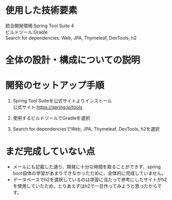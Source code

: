# 使用した技術要素
統合開発環境:Spring Tool Suite 4  
ビルドツール:Gradle  
Search for dependencies: Web, JPA, Thymeleaf, DevTools, h2

# 全体の設計・構成についての説明



# 開発のセットアップ手順

1. Spring Tool Suiteを公式サイトよりインストール  
公式サイト:https://spring.io/tools

2. 使用するビルドツールでGradleを選択

3. Search for dependenciesでWeb, JPA, Thymeleaf, DevTools, h2を選択

# まだ完成していない点

- メールにも記載した通り、開発に十分な時間を取ることができず、spring boot自体の学習があまりできなかったために、全体的に完成していません。
- データベースでh2を選択しているのは学習に当たって参考にしたサイトがh2を使用していたため、とりあえずはh2で一旦作ってみようと思ったからです。